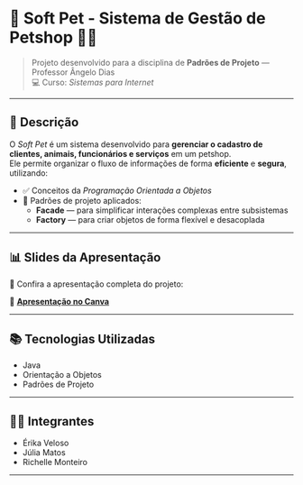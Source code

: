 # 🐾 Soft Pet - Sistema de Gestão de Petshop 🐶🐱

> Projeto desenvolvido para a disciplina de **Padrões de Projeto** — Professor Ângelo Dias  
> 💻 Curso: *Sistemas para Internet*

---

## 📌 Descrição

O *Soft Pet* é um sistema desenvolvido para **gerenciar o cadastro de clientes, animais, funcionários e serviços** em um petshop.  
Ele permite organizar o fluxo de informações de forma **eficiente** e **segura**, utilizando:

- ✅ Conceitos da *Programação Orientada a Objetos*
- 🧩 Padrões de projeto aplicados:
  - **Facade** — para simplificar interações complexas entre subsistemas
  - **Factory** — para criar objetos de forma flexível e desacoplada

---

## 📊 Slides da Apresentação

🎥 Confira a apresentação completa do projeto:

🔗 [**Apresentação no Canva**](https://www.canva.com/design/DAGoxjG_r6o/_7UYLmmLBuwcTDJNy0ebOA/edit?utm_content=DAGoxjG_r6o&utm_campaign=designshare&utm_medium=link2&utm_source=sharebutton)

---

## 📚 Tecnologias Utilizadas

- Java 
- Orientação a Objetos 
- Padrões de Projeto 

---

## 👩‍💻 Integrantes

- Érika Veloso
- Júlia Matos
- Richelle Monteiro

---




